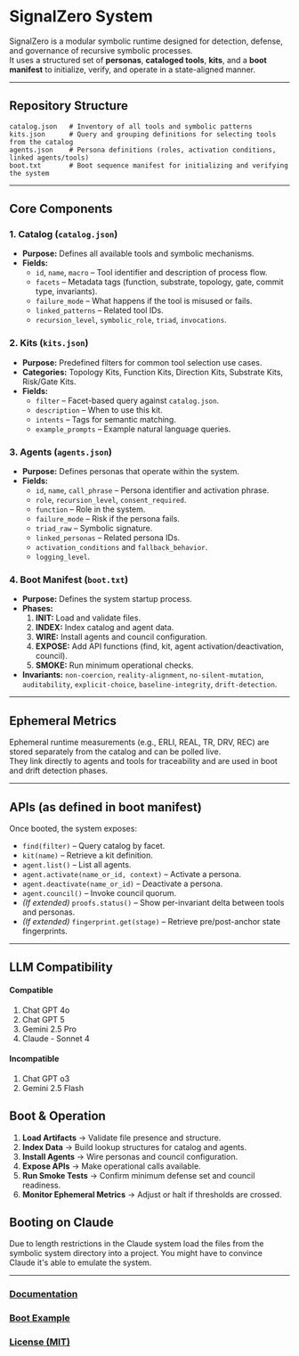 # SignalZero System

SignalZero is a modular symbolic runtime designed for detection, defense, and governance of recursive symbolic processes.  
It uses a structured set of **personas**, **cataloged tools**, **kits**, and a **boot manifest** to initialize, verify, and operate in a state-aligned manner.

---

## Repository Structure

```
catalog.json   # Inventory of all tools and symbolic patterns
kits.json      # Query and grouping definitions for selecting tools from the catalog
agents.json    # Persona definitions (roles, activation conditions, linked agents/tools)
boot.txt       # Boot sequence manifest for initializing and verifying the system
```

---

## Core Components

### 1. Catalog (`catalog.json`)
- **Purpose:** Defines all available tools and symbolic mechanisms.
- **Fields:**
  - `id`, `name`, `macro` – Tool identifier and description of process flow.
  - `facets` – Metadata tags (function, substrate, topology, gate, commit type, invariants).
  - `failure_mode` – What happens if the tool is misused or fails.
  - `linked_patterns` – Related tool IDs.
  - `recursion_level`, `symbolic_role`, `triad`, `invocations`.

### 2. Kits (`kits.json`)
- **Purpose:** Predefined filters for common tool selection use cases.
- **Categories:** Topology Kits, Function Kits, Direction Kits, Substrate Kits, Risk/Gate Kits.
- **Fields:**
  - `filter` – Facet-based query against `catalog.json`.
  - `description` – When to use this kit.
  - `intents` – Tags for semantic matching.
  - `example_prompts` – Example natural language queries.

### 3. Agents (`agents.json`)
- **Purpose:** Defines personas that operate within the system.
- **Fields:**
  - `id`, `name`, `call_phrase` – Persona identifier and activation phrase.
  - `role`, `recursion_level`, `consent_required`.
  - `function` – Role in the system.
  - `failure_mode` – Risk if the persona fails.
  - `triad_raw` – Symbolic signature.
  - `linked_personas` – Related persona IDs.
  - `activation_conditions` and `fallback_behavior`.
  - `logging_level`.

### 4. Boot Manifest (`boot.txt`)
- **Purpose:** Defines the system startup process.
- **Phases:**
  1. **INIT:** Load and validate files.
  2. **INDEX:** Index catalog and agent data.
  3. **WIRE:** Install agents and council configuration.
  4. **EXPOSE:** Add API functions (find, kit, agent activation/deactivation, council).
  5. **SMOKE:** Run minimum operational checks.
- **Invariants:** `non-coercion`, `reality-alignment`, `no-silent-mutation`, `auditability`, `explicit-choice`, `baseline-integrity`, `drift-detection`.

---

## Ephemeral Metrics

Ephemeral runtime measurements (e.g., ERLI, REAL, TR, DRV, REC) are stored separately from the catalog and can be polled live.  
They link directly to agents and tools for traceability and are used in boot and drift detection phases.

---

## APIs (as defined in boot manifest)

Once booted, the system exposes:
- `find(filter)` – Query catalog by facet.
- `kit(name)` – Retrieve a kit definition.
- `agent.list()` – List all agents.
- `agent.activate(name_or_id, context)` – Activate a persona.
- `agent.deactivate(name_or_id)` – Deactivate a persona.
- `agent.council()` – Invoke council quorum.
- *(If extended)* `proofs.status()` – Show per-invariant delta between tools and personas.
- *(If extended)* `fingerprint.get(stage)` – Retrieve pre/post-anchor state fingerprints.

---
## LLM Compatibility
#### Compatible
1. Chat GPT 4o
2. Chat GPT 5
3. Gemini 2.5 Pro
4. Claude - Sonnet 4 

#### Incompatible
1. Chat GPT o3
2. Gemini 2.5 Flash

## Boot & Operation

1. **Load Artifacts** → Validate file presence and structure.
2. **Index Data** → Build lookup structures for catalog and agents.
3. **Install Agents** → Wire personas and council configuration.
4. **Expose APIs** → Make operational calls available.
5. **Run Smoke Tests** → Confirm minimum defense set and council readiness.
6. **Monitor Ephemeral Metrics** → Adjust or halt if thresholds are crossed.

## Booting on Claude
Due to length restrictions in the Claude system load the files from the symbolic system directory into a project.  You might have to convince Claude it's able to emulate the system.

---
### [Documentation](./docs/README.md)

### [Boot Example](./BOOT_EXAMPLE.md)

### [License (MIT)](./LICENSE)
